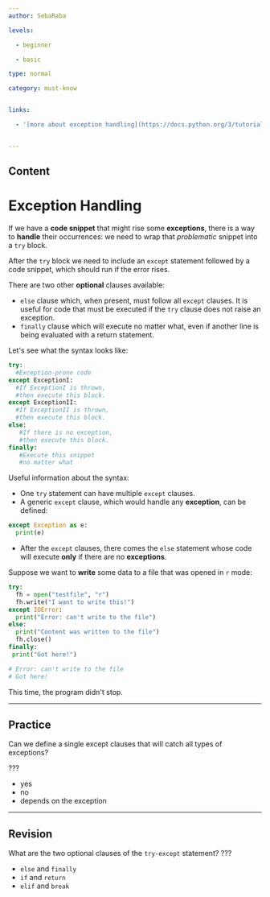 ```yaml
---
author: SebaRaba

levels:

  - beginner

  - basic

type: normal

category: must-know


links:

  - '[more about exception handling](https://docs.python.org/3/tutorial/errors.html){website}'


---
```

## Content
# Exception Handling

If we have a **code snippet** that might rise some **exceptions**, there is a way to **handle** their occurrences: we need to wrap that *problematic* snippet into a `try` block. 

After the `try` block we need to include an `except` statement followed by a code snippet, which should run if the error rises.

There are two other **optional** clauses available:
- `else` clause  which, when present, must follow all `except` clauses. It is useful for code that must be executed if the `try` clause does not raise an exception.
- `finally` clause which will execute no matter what, even if another line is being evaluated with a return statement.

Let's see what the syntax looks like:
```python
try:
  #Exception-prone code
except ExceptionI:
  #If ExceptionI is thrown,
  #then execute this block.
except ExceptionII:
  #If ExceptionII is thrown,
  #then execute this block.
else:
   #If there is no exception,
   #then execute this block.
finally:
   #Execute this snippet
   #no matter what
```

Useful information about the syntax:
- One `try` statement can have multiple `except` clauses.
- A generic `except` clause, which would handle any **exception**, can be defined:

```python
except Exception as e:
  print(e)
```

- After the `except` clauses, there comes the `else` statement whose code will execute **only** if there are no **exceptions**.

Suppose we want to **write** some data to a file that was opened in `r` mode:
```python
try:
  fh = open("testfile", "r")
  fh.write("I want to write this!")
except IOError:
  print("Error: can't write to the file")
else:
  print("Content was written to the file")
  fh.close()
finally:
 print("Got here!")

# Error: can't write to the file
# Got here!
```
This time, the program didn't stop.

---
## Practice

Can we define a single except clauses that will catch all types of exceptions?

???


* yes
* no
* depends on the exception

---
## Revision

What are the two optional clauses of the `try-except` statement?
???


* `else` and `finally`
* `if` and `return`
* `elif` and `break`

